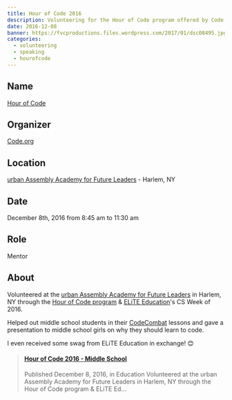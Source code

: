 ```yaml
---
title: Hour of Code 2016
description: Volunteering for the Hour of Code program offered by Code.org for a second time in a row!
date: 2016-12-08
banner: https://fvcproductions.files.wordpress.com/2017/01/dsc08495.jpg
categories:
  - volunteering
  - speaking
  - hourofcode
---
```


## Name

[Hour of Code](//hourofcode.com/)

## Organizer

[Code.org](//code.org)

## Location

[urban Assembly Academy for Future Leaders](//schools.nyc.gov/SchoolPortals/05/M286/default.htm) - Harlem, NY

## Date

December 8th, 2016 from 8:45 am to 11:30 am

## Role

Mentor

## About

Volunteered at the [urban Assembly Academy for Future Leaders](//schools.nyc.gov/SchoolPortals/05/M286/default.htm) in Harlem, NY through the [Hour of Code program](//hourofcode.com) & [ELiTE Education](//www.elite-education.org/csweek2016)'s CS Week of 2016.

Helped out middle school students in their [CodeCombat](//codecombat.com) lessons and gave a presentation to middle school girls on why they should learn to code.

I even received some swag from ELiTE Education in exchange! 😊

<blockquote class="embedly-card"><h4><a href="https://www.slideshare.net/FVCproductions/hour-of-code-2016-middle-school">Hour of Code 2016 - Middle School</a></h4><p>Published December 8, 2016, in Education Volunteered at the urban Assembly Academy for Future Leaders in Harlem, NY through the Hour of Code program & ELiTE Ed...</p></blockquote>
<script async src="//cdn.embedly.com/widgets/platform.js" charset="UTF-8"></script>
